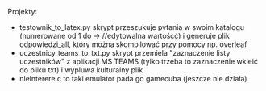 Projekty:
- testownik_to_latex.py skrypt przeszukuje pytania w swoim katalogu (numerowane od 1 do -> //edytowalna wartoścć) i generuje plik odpowiedzi_all, który można skompilować przy pomocy np. overleaf
- uczestnicy_teams_to_txt.py skrypt przemiela "zaznaczenie listy uczestników" z aplikacji MS TEAMS (tylko trzeba to zaznaczenie wkleić do pliku txt) i wypluwa kulturalny plik
- nieinterere.c to taki emulator pada go gamecuba (jeszcze nie działa)
